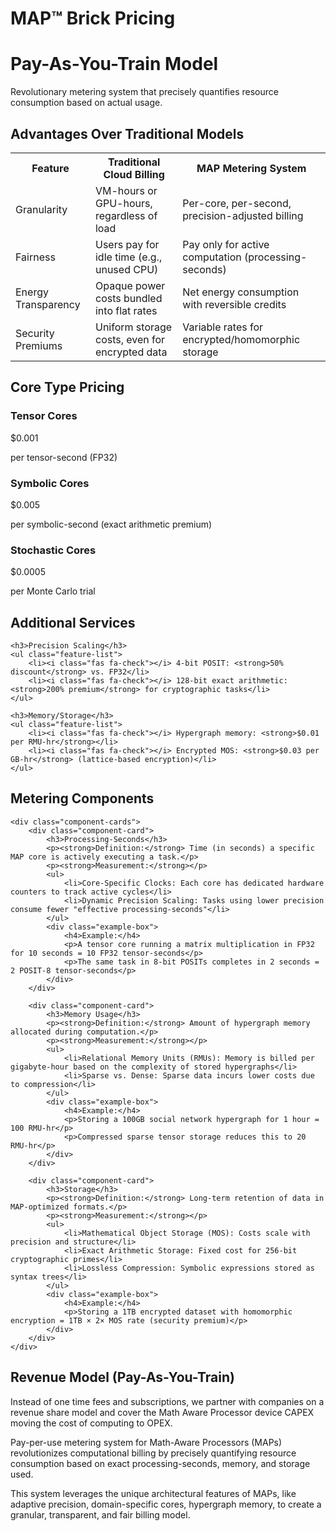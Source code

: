 # MAP™ Brick Pricing

<div class="hero-section text-center mb-5">
    <h1 class="display-4 mb-4"><i class="fas fa-dollar-sign"></i> Pay-As-You-Train Model</h1>
    <p class="lead">Revolutionary metering system that precisely quantifies resource consumption based on actual usage.</p>
</div>

<div class="pricing-comparison mb-5">
    <h2>Advantages Over Traditional Models</h2>
    <table class="comparison-table">
        <tr>
            <th>Feature</th>
            <th>Traditional Cloud Billing</th>
            <th>MAP Metering System</th>
        </tr>
        <tr>
            <td>Granularity</td>
            <td>VM-hours or GPU-hours, regardless of load</td>
            <td>Per-core, per-second, precision-adjusted billing</td>
        </tr>
        <tr>
            <td>Fairness</td>
            <td>Users pay for idle time (e.g., unused CPU)</td>
            <td>Pay only for active computation (processing-seconds)</td>
        </tr>
        <tr>
            <td>Energy Transparency</td>
            <td>Opaque power costs bundled into flat rates</td>
            <td>Net energy consumption with reversible credits</td>
        </tr>
        <tr>
            <td>Security Premiums</td>
            <td>Uniform storage costs, even for encrypted data</td>
            <td>Variable rates for encrypted/homomorphic storage</td>
        </tr>
    </table>
</div>

<div class="pricing-details mb-5">
    <h2>Core Type Pricing</h2>
    <div class="pricing-cards">
        <div class="pricing-card">
            <h3>Tensor Cores</h3>
            <p class="price">$0.001</p>
            <p>per tensor-second (FP32)</p>
        </div>
        <div class="pricing-card">
            <h3>Symbolic Cores</h3>
            <p class="price">$0.005</p>
            <p>per symbolic-second (exact arithmetic premium)</p>
        </div>
        <div class="pricing-card">
            <h3>Stochastic Cores</h3>
            <p class="price">$0.0005</p>
            <p>per Monte Carlo trial</p>
        </div>
    </div>
</div>

<div class="pricing-options mb-5">
    <h2>Additional Services</h2>
    
    <h3>Precision Scaling</h3>
    <ul class="feature-list">
        <li><i class="fas fa-check"></i> 4-bit POSIT: <strong>50% discount</strong> vs. FP32</li>
        <li><i class="fas fa-check"></i> 128-bit exact arithmetic: <strong>200% premium</strong> for cryptographic tasks</li>
    </ul>

    <h3>Memory/Storage</h3>
    <ul class="feature-list">
        <li><i class="fas fa-check"></i> Hypergraph memory: <strong>$0.01 per RMU-hr</strong></li>
        <li><i class="fas fa-check"></i> Encrypted MOS: <strong>$0.03 per GB-hr</strong> (lattice-based encryption)</li>
    </ul>
</div>

<div class="metering-components mb-5">
    <h2>Metering Components</h2>
    
    <div class="component-cards">
        <div class="component-card">
            <h3>Processing-Seconds</h3>
            <p><strong>Definition:</strong> Time (in seconds) a specific MAP core is actively executing a task.</p>
            <p><strong>Measurement:</strong></p>
            <ul>
                <li>Core-Specific Clocks: Each core has dedicated hardware counters to track active cycles</li>
                <li>Dynamic Precision Scaling: Tasks using lower precision consume fewer "effective processing-seconds"</li>
            </ul>
            <div class="example-box">
                <h4>Example:</h4>
                <p>A tensor core running a matrix multiplication in FP32 for 10 seconds = 10 FP32 tensor-seconds</p>
                <p>The same task in 8-bit POSITs completes in 2 seconds = 2 POSIT-8 tensor-seconds</p>
            </div>
        </div>
        
        <div class="component-card">
            <h3>Memory Usage</h3>
            <p><strong>Definition:</strong> Amount of hypergraph memory allocated during computation.</p>
            <p><strong>Measurement:</strong></p>
            <ul>
                <li>Relational Memory Units (RMUs): Memory is billed per gigabyte-hour based on the complexity of stored hypergraphs</li>
                <li>Sparse vs. Dense: Sparse data incurs lower costs due to compression</li>
            </ul>
            <div class="example-box">
                <h4>Example:</h4>
                <p>Storing a 100GB social network hypergraph for 1 hour = 100 RMU-hr</p>
                <p>Compressed sparse tensor storage reduces this to 20 RMU-hr</p>
            </div>
        </div>
        
        <div class="component-card">
            <h3>Storage</h3>
            <p><strong>Definition:</strong> Long-term retention of data in MAP-optimized formats.</p>
            <p><strong>Measurement:</strong></p>
            <ul>
                <li>Mathematical Object Storage (MOS): Costs scale with precision and structure</li>
                <li>Exact Arithmetic Storage: Fixed cost for 256-bit cryptographic primes</li>
                <li>Lossless Compression: Symbolic expressions stored as syntax trees</li>
            </ul>
            <div class="example-box">
                <h4>Example:</h4>
                <p>Storing a 1TB encrypted dataset with homomorphic encryption = 1TB × 2× MOS rate (security premium)</p>
            </div>
        </div>
    </div>
</div>

<div class="business-model mb-5">
    <h2>Revenue Model (Pay-As-You-Train)</h2>
    <div class="model-card">
        <p>Instead of one time fees and subscriptions, we partner with companies on a revenue share model and cover the Math Aware Processor device CAPEX moving the cost of computing to OPEX.</p>
        <div class="model-features">
            <i class="fas fa-coins"></i>
            <p>Pay-per-use metering system for Math-Aware Processors (MAPs) revolutionizes computational billing by precisely quantifying resource consumption based on exact processing-seconds, memory, and storage used.</p>
        </div>
        <div class="highlight-box">
            <p>This system leverages the unique architectural features of MAPs, like adaptive precision, domain-specific cores, hypergraph memory, to create a granular, transparent, and fair billing model.</p>
        </div>
    </div>
</div>
